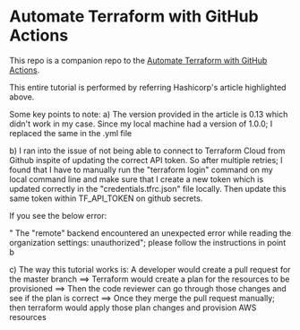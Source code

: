 # Automate Terraform with GitHub Actions


This repo is a companion repo to the [Automate Terraform with GitHub Actions](https://learn.hashicorp.com/tutorials/terraform/github-actions?in=terraform/automation).

This entire tutorial is performed by referring Hashicorp's article highlighted above.

Some key points to note:
a) The version provided in the article is 0.13 which didn't work in my case.
Since my local machine had a version of 1.0.0; I replaced the same in the .yml file

b) I ran into the issue of not being able to connect to Terraform Cloud from Github inspite of updating the correct API token.
So after multiple retries; I found that I have to manually run the "terraform login" command on my local command line and make sure that I create a new token which is updated correctly in the "credentials.tfrc.json" file locally. Then update this same token within TF_API_TOKEN on github secrets.

If you see the below error:

 " The "remote" backend encountered an unexpected error while reading the organization settings: unauthorized"; please follow the instructions in point b
 
c) The way this tutorial works is:
   A developer would create a pull request for the master branch ==> Terraform would create a plan for the resources to be provisioned ==> Then the code reviewer can go through those changes and see if the plan is correct ==> Once they merge the pull request manually; then terraform would apply those plan changes and provision AWS resources

